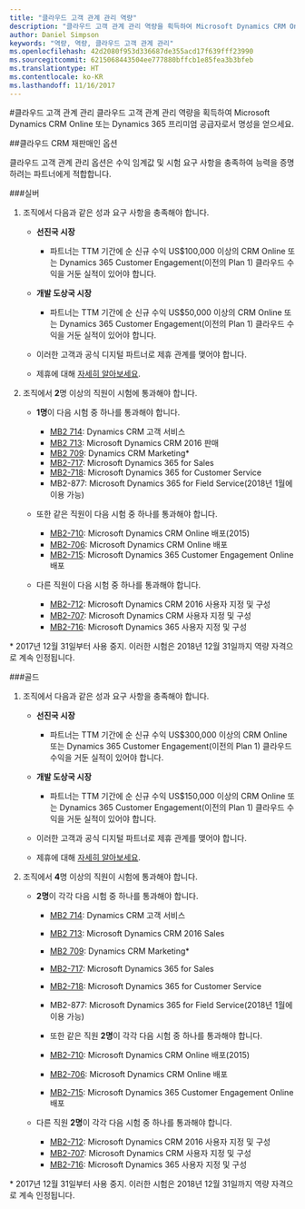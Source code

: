 ```yaml
---
title: "클라우드 고객 관계 관리 역량"
description: "클라우드 고객 관계 관리 역량을 획득하여 Microsoft Dynamics CRM Online 또는 Dynamics 365 프리미엄 공급자로서 명성을 얻으세요."
author: Daniel Simpson
keywords: "역량, 역량, 클라우드 고객 관계 관리"
ms.openlocfilehash: 42d2080f953d336687de355acd17f639fff23990
ms.sourcegitcommit: 6215068443504ee777880bffcb1e85fea3b3bfeb
ms.translationtype: HT
ms.contentlocale: ko-KR
ms.lasthandoff: 11/16/2017
---
```

#<a name="cloud-customer-relationship-management"></a>클라우드 고객 관계 관리
클라우드 고객 관계 관리 역량을 획득하여 Microsoft Dynamics CRM Online 또는 Dynamics 365 프리미엄 공급자로서 명성을 얻으세요.

##<a name="cloud-crm-reseller-option"></a>클라우드 CRM 재판매인 옵션

클라우드 고객 관계 관리 옵션은 수익 임계값 및 시험 요구 사항을 충족하여 능력을 증명하려는 파트너에게 적합합니다. 

###<a name="silver"></a>실버

1. 조직에서 다음과 같은 성과 요구 사항을 충족해야 합니다.

    - **선진국 시장**
        - 파트너는 TTM 기간에 순 신규 수익 US$100,000 이상의 CRM Online 또는 Dynamics 365 Customer Engagement(이전의 Plan 1) 클라우드 수익을 거둔 실적이 있어야 합니다.

    - **개발 도상국 시장**
        - 파트너는 TTM 기간에 순 신규 수익 US$50,000 이상의 CRM Online 또는 Dynamics 365 Customer Engagement(이전의 Plan 1) 클라우드 수익을 거둔 실적이 있어야 합니다.

    - 이러한 고객과 공식 디지털 파트너로 제휴 관계를 맺어야 합니다.
    - 제휴에 대해 [자세히 알아보세요](https://partner.microsoft.com/en-us/membership/digital-partner-of-record).  
  
2. 조직에서 **2**명 이상의 직원이 시험에 통과해야 합니다.

    - **1명**이 다음 시험 중 하나를 통과해야 합니다.
        - [MB2 714](https://www.microsoft.com/en-us/learning/exam-mb2-714.aspx): Dynamics CRM 고객 서비스
        - [MB2 713](https://www.microsoft.com/en-us/learning/exam-mb2-713.aspx): Microsoft Dynamics CRM 2016 판매
        - [MB2 709](https://www.microsoft.com/en-us/learning/exam-mb2-709.aspx): Dynamics CRM Marketing* 
        - [MB2-717](https://www.microsoft.com/en-us/learning/exam-mb2-717.aspx): Microsoft Dynamics 365 for Sales
        - [MB2-718](https://www.microsoft.com/en-us/learning/exam-mb2-718.aspx): Microsoft Dynamics 365 for Customer Service
        - MB2-877: Microsoft Dynamics 365 for Field Service(2018년 1월에 이용 가능)

    - 또한 같은 직원이 다음 시험 중 하나를 통과해야 합니다.
        - [MB2-710](https://www.microsoft.com/en-us/learning/exam-mb2-710.aspx): Microsoft Dynamics CRM Online 배포(2015)
        - [MB2-706](https://www.microsoft.com/en-us/learning/exam-mb2-706.aspx): Microsoft Dynamics CRM Online 배포
        - [MB2-715](https://www.microsoft.com/en-us/learning/exam-mb2-715.aspx): Microsoft Dynamics 365 Customer Engagement Online 배포
        
    - 다른 직원이 다음 시험 중 하나를 통과해야 합니다.
        - [MB2-712](https://www.microsoft.com/en-us/learning/exam-mb2-712.aspx): Microsoft Dynamics CRM 2016 사용자 지정 및 구성
        - [MB2-707](https://www.microsoft.com/en-us/learning/exam-mb2-707.aspx): Microsoft Dynamics CRM 사용자 지정 및 구성
        - [MB2-716](https://www.microsoft.com/en-us/learning/exam-mb2-716.aspx): Microsoft Dynamics 365 사용자 지정 및 구성

\* 2017년 12월 31일부터 사용 중지. 이러한 시험은 2018년 12월 31일까지 역량 자격으로 계속 인정됩니다. 

###<a name="gold"></a>골드

1. 조직에서 다음과 같은 성과 요구 사항을 충족해야 합니다.

    - **선진국 시장**
    
        - 파트너는 TTM 기간에 순 신규 수익 US$300,000 이상의 CRM Online 또는 Dynamics 365 Customer Engagement(이전의 Plan 1) 클라우드 수익을 거둔 실적이 있어야 합니다.
     
    - **개발 도상국 시장**

        - 파트너는 TTM 기간에 순 신규 수익 US$150,000 이상의 CRM Online 또는 Dynamics 365 Customer Engagement(이전의 Plan 1) 클라우드 수익을 거둔 실적이 있어야 합니다.

    - 이러한 고객과 공식 디지털 파트너로 제휴 관계를 맺어야 합니다.
    - 제휴에 대해 [자세히 알아보세요](https://partner.microsoft.com/en-us/membership/digital-partner-of-record).  


2. 조직에서 **4**명 이상의 직원이 시험에 통과해야 합니다.

    - **2명**이 각각 다음 시험 중 하나를 통과해야 합니다.
        - [MB2 714](https://www.microsoft.com/en-us/learning/exam-mb2-714.aspx): Dynamics CRM 고객 서비스
        - [MB2 713](https://www.microsoft.com/en-us/learning/exam-mb2-713.aspx): Microsoft Dynamics CRM 2016 Sales
        - [MB2 709](https://www.microsoft.com/en-us/learning/exam-mb2-709.aspx): Dynamics CRM Marketing* 
        - [MB2-717](https://www.microsoft.com/en-us/learning/exam-mb2-717.aspx): Microsoft Dynamics 365 for Sales
        - [MB2-718](https://www.microsoft.com/en-us/learning/exam-mb2-718.aspx): Microsoft Dynamics 365 for Customer Service
        - MB2-877: Microsoft Dynamics 365 for Field Service(2018년 1월에 이용 가능)
        
        - 또한 같은 직원 **2명**이 각각 다음 시험 중 하나를 통과해야 합니다.
        - [MB2-710](https://www.microsoft.com/en-us/learning/exam-mb2-710.aspx): Microsoft Dynamics CRM Online 배포(2015)
        - [MB2-706](https://www.microsoft.com/en-us/learning/exam-mb2-706.aspx): Microsoft Dynamics CRM Online 배포
        - [MB2-715](https://www.microsoft.com/en-us/learning/exam-mb2-715.aspx): Microsoft Dynamics 365 Customer Engagement Online 배포

    - 다른 직원 **2명**이 각각 다음 시험 중 하나를 통과해야 합니다.
        - [MB2-712](https://www.microsoft.com/en-us/learning/exam-mb2-712.aspx): Microsoft Dynamics CRM 2016 사용자 지정 및 구성
        - [MB2-707](https://www.microsoft.com/en-us/learning/exam-mb2-707.aspx): Microsoft Dynamics CRM 사용자 지정 및 구성
        - [MB2-716](https://www.microsoft.com/en-us/learning/exam-mb2-716.aspx): Microsoft Dynamics 365 사용자 지정 및 구성

\* 2017년 12월 31일부터 사용 중지. 이러한 시험은 2018년 12월 31일까지 역량 자격으로 계속 인정됩니다. 
